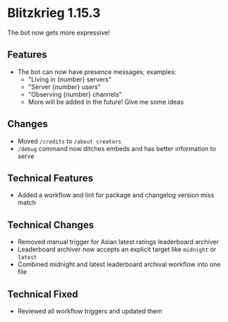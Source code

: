 # Blitzkrieg 1.15.3

The bot now gets more expressive!

## Features

- The bot can now have presence messages; examples:
  - "Living in {number} servers"
  - "Server {number} users"
  - "Observing {number} channels"
  - More will be added in the future! Give me some ideas

## Changes

- Moved `/credits` to `/about creators`
- `/debug` command now ditches embeds and has better information to serve

## Technical Features

- Added a workflow and lint for package and changelog version miss match

## Technical Changes

- Removed manual trigger for Asian latest ratings leaderboard archiver
- Leaderboard archiver now accepts an explicit target like `midnight` or `latest`
- Combined midnight and latest leaderboard archival workflow into one file

## Technical Fixed

- Reviewed all workflow triggers and updated them
